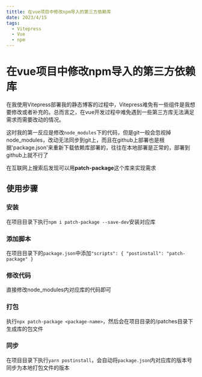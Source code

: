 ```yaml
---
tittle: 在vue项目中修改npm导入的第三方依赖库
date: 2023/4/15
tags: 
  - Vitepress
  - Vue
  - npm
---
```

# 在vue项目中修改npm导入的第三方依赖库
在我使用Vitepress部署我的静态博客的过程中，Vitepress难免有一些组件是我想要修改或者补充的。总而言之，在vue开发过程中难免遇到一些第三方库无法满足需求而需要改动的情况。

这时我的第一反应是修改`node_modules`下的代码，但是git一般会忽视掉node_modules，改动无法同步到git上，而且在github上部署也是根据'package.json'来重新下载依赖库部署的，往往在本地部署是正常的，部署到github上就不行了

在互联网上搜索后发现可以用**patch-package**这个库来实现需求

## 使用步骤
### 安装
在项目目录下执行`npm i patch-package --save-dev`安装对应库

### 添加脚本
在项目目录下的`package.json`中添加`"scripts": { "postinstall": "patch-package" }`

### 修改代码
直接修改node_modules内对应库的代码即可

### 打包
执行`npx patch-package <package-name>`，然后会在项目目录的/patches目录下生成库的包文件

### 同步
在项目目录下执行`yarn postinstall`，会自动将`package.json`内对应库的版本号同步为本地打包文件的版本